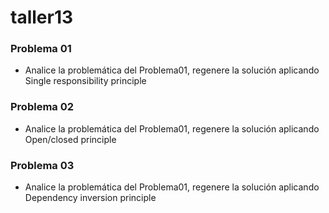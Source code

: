 # taller13

### Problema 01

* Analice la problemática del Problema01, regenere la solución aplicando Single responsibility principle


### Problema 02

* Analice la problemática del Problema01, regenere la solución aplicando Open/closed principle


### Problema 03

* Analice la problemática del Problema01, regenere la solución aplicando Dependency inversion principle
